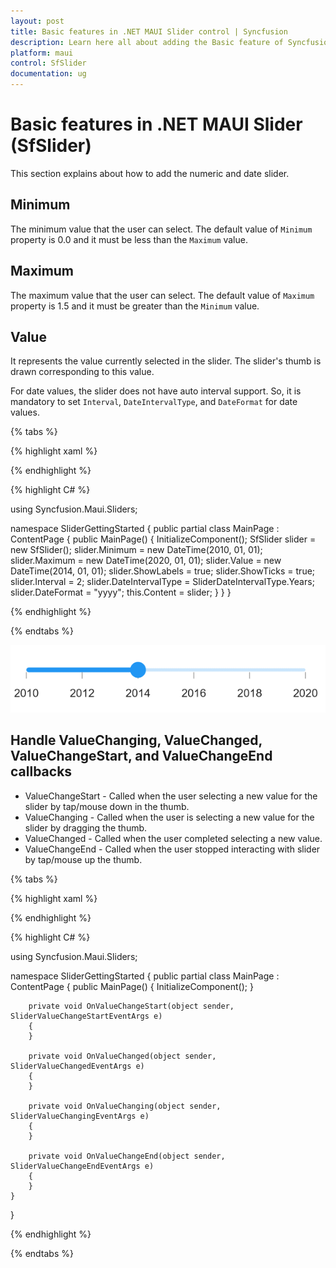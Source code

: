 ```yaml
---
layout: post
title: Basic features in .NET MAUI Slider control | Syncfusion
description: Learn here all about adding the Basic feature of Syncfusion .NET MAUI Slider (SfSlider) control and more.
platform: maui
control: SfSlider
documentation: ug
---
```


# Basic features  in .NET MAUI Slider (SfSlider)

This section explains about how to add the numeric and date slider.

## Minimum

The minimum value that the user can select. The default value of `Minimum` property is 0.0 and it must be less than the `Maximum` value.

## Maximum

The maximum value that the user can select. The default value of `Maximum` property is 1.5 and it must be greater than the `Minimum` value.

## Value

It represents the value currently selected in the slider. The slider's thumb is drawn corresponding to this value.

For date values, the slider does not have auto interval support. So, it is mandatory to set `Interval`, `DateIntervalType`, and `DateFormat` for date values.

{% tabs %}

{% highlight xaml %}

<ContentPage>
    <sliders:SfSlider Minimum="2010-01-01" Maximum="2020-01-01" Value="2014-01-01" ShowLabels="True" ShowTicks="True" Interval="2" DateIntervalType="Years" DateFormat="yyyy">
    </sliders:SfSlider>
 </ContentPage>

{% endhighlight %}

{% highlight C# %}

using Syncfusion.Maui.Sliders;

namespace SliderGettingStarted
{
    public partial class MainPage : ContentPage
    {
        public MainPage()
        {
            InitializeComponent();
            SfSlider slider = new SfSlider();
			slider.Minimum = new DateTime(2010, 01, 01);
			slider.Maximum = new DateTime(2020, 01, 01);
			slider.Value = new DateTime(2014, 01, 01);
			slider.ShowLabels = true;
			slider.ShowTicks = true;
			slider.Interval = 2;
			slider.DateIntervalType = SliderDateIntervalType.Years;
			slider.DateFormat = "yyyy";
			this.Content = slider;
        }
    }
}

{% endhighlight %}

{% endtabs %}

![Slider date label](images/basic-features/date-labels.png)

## Handle ValueChanging, ValueChanged, ValueChangeStart, and ValueChangeEnd callbacks

* ValueChangeStart -  Called when the user selecting a new value for the slider by tap/mouse down in the thumb.
* ValueChanging - Called when the user is selecting a new value for the slider by dragging the thumb.
* ValueChanged - Called when the user completed selecting a new value.
* ValueChangeEnd - Called when the user stopped interacting with slider by tap/mouse up the thumb.

{% tabs %}

{% highlight xaml %}

<ContentPage>
    <sliders:SfSlider Minimum="2010-01-01" Maximum="2020-01-01" Value="2014-01-01" ValueChangeStart="OnValueChangeStart" ValueChanging="OnValueChanging" ValueChanged="OnValueChanged" ValueChangeEnd="OnValueChangeEnd" ShowLabels="True" ShowTicks="True" Interval="2" DateIntervalType="Years" DateFormat="yyyy">
    </sliders:SfSlider>
 </ContentPage>

{% endhighlight %}

{% highlight C# %}

using Syncfusion.Maui.Sliders;

namespace SliderGettingStarted
{
    public partial class MainPage : ContentPage
    {
        public MainPage()
        {
            InitializeComponent();
        }

        private void OnValueChangeStart(object sender, SliderValueChangeStartEventArgs e)
		{
		}

		private void OnValueChanged(object sender, SliderValueChangedEventArgs e) 
		{
		}

		private void OnValueChanging(object sender, SliderValueChangingEventArgs e)
		{
		}

		private void OnValueChangeEnd(object sender, SliderValueChangeEndEventArgs e)
		{
		}
    }
}

{% endhighlight %}

{% endtabs %}
